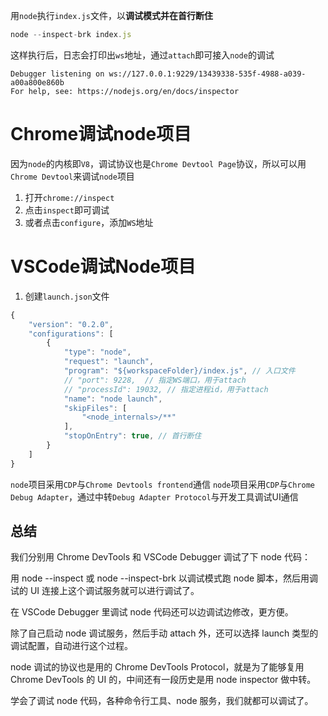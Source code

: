 用`node`执行`index.js`文件，以**调试模式并在首行断住**
``` javascript
node --inspect-brk index.js
```
这样执行后，日志会打印出`ws`地址，通过`attach`即可接入`node`的调试
```
Debugger listening on ws://127.0.0.1:9229/13439338-535f-4988-a039-a00a800e860b
For help, see: https://nodejs.org/en/docs/inspector
```

# Chrome调试node项目
因为`node`的内核即`V8`，调试协议也是`Chrome Devtool Page`协议，所以可以用`Chrome Devtool`来调试`node`项目
1. 打开`chrome://inspect`
2. 点击`inspect`即可调试
3. 或者点击`configure`，添加`WS`地址

# VSCode调试Node项目
1. 创建`launch.json`文件
``` JavaScript
{
    "version": "0.2.0",
    "configurations": [
        {
            "type": "node",
            "request": "launch",
            "program": "${workspaceFolder}/index.js", // 入口文件
            // "port": 9228,  // 指定WS端口，用于attach
            // "processId": 19032, // 指定进程id，用于attach
            "name": "node launch",
            "skipFiles": [
                "<node_internals>/**"
            ],
            "stopOnEntry": true, // 首行断住
        }
    ]
}
```
`node`项目采用`CDP`与`Chrome Devtools frontend`通信
`node`项目采用`CDP`与`Chrome Debug Adapter`，通过中转`Debug Adapter Protocol`与开发工具调试UI通信

## 总结

我们分别用 Chrome DevTools 和 VSCode Debugger 调试了下 node 代码：

用 node --inspect 或 node --inspect-brk 以调试模式跑 node 脚本，然后用调试的 UI 连接上这个调试服务就可以进行调试了。

在 VSCode Debugger 里调试 node 代码还可以边调试边修改，更方便。

除了自己启动 node 调试服务，然后手动 attach 外，还可以选择 launch 类型的调试配置，自动进行这个过程。

node 调试的协议也是用的 Chrome DevTools Protocol，就是为了能够复用 Chrome DevTools 的 UI 的，中间还有一段历史是用 node inspector 做中转。

学会了调试 node 代码，各种命令行工具、node 服务，我们就都可以调试了。



